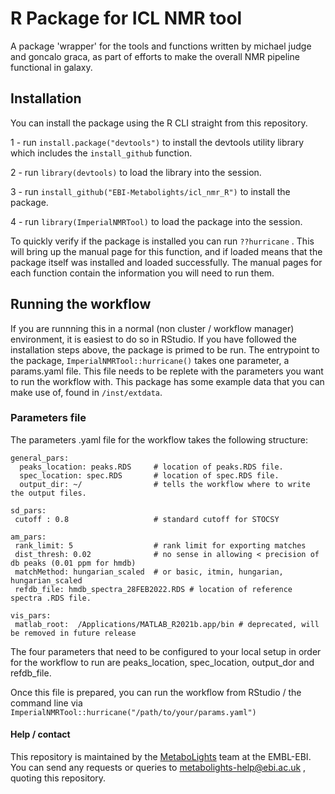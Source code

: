 # R Package for ICL NMR tool

A package 'wrapper' for the tools and functions written by michael judge and goncalo graca, as part of efforts to make the overall NMR pipeline functional in galaxy.


## Installation
You can install the package using the R CLI straight from this repository.

1 - run `install.package("devtools")` to install the devtools utility library which includes the `install_github` function.

2 - run `library(devtools)` to load the library into the session.

3 - run `install_github("EBI-Metabolights/icl_nmr_R")` to install the package.

4 - run `library(ImperialNMRTool)` to load the package into the session.

To quickly verify if the package is installed you can run `??hurricane` . This will bring up the manual page for this function, and if loaded means that the package itself was installed and loaded successfully. The manual pages for each function contain the information you will need to run them. 

## Running the workflow

If you are runnning this in a normal (non cluster / workflow manager) environment, it is easiest to do so in RStudio. If you have followed the installation steps above, the package is primed to be run. The entrypoint to the package, `ImperialNMRTool::hurricane()` takes one parameter, a params.yaml file. This file needs to be replete with the parameters you want to run the workflow with. This package has some example data that you can make use of, found in `/inst/extdata`.

### Parameters file
The parameters .yaml file for the workflow takes the following structure:


```
general_pars:
  peaks_location: peaks.RDS     # location of peaks.RDS file.
  spec_location: spec.RDS       # location of spec.RDS file.
  output_dir: ~/                # tells the workflow where to write the output files.

sd_pars:
 cutoff : 0.8                   # standard cutoff for STOCSY
 
am_pars:
 rank_limit: 5                  # rank limit for exporting matches
 dist_thresh: 0.02              # no sense in allowing < precision of db peaks (0.01 ppm for hmdb)
 matchMethod: hungarian_scaled  # or basic, itmin, hungarian, hungarian_scaled
 refdb_file: hmdb_spectra_28FEB2022.RDS # location of reference spectra .RDS file.
 
vis_pars:
 matlab_root:  /Applications/MATLAB_R2021b.app/bin # deprecated, will be removed in future release
``` 
 The four parameters that need to be configured to your local setup in order for the workflow to run are peaks_location, spec_location, output_dor and refdb_file.

 Once this file is prepared, you can run the workflow from RStudio / the command line via `ImperialNMRTool::hurricane("/path/to/your/params.yaml")`
 

#### Help / contact
This repository is maintained by the [MetaboLights](https://www.ebi.ac.uk/metabolights/) team at the EMBL-EBI. You can send any requests or queries to metabolights-help@ebi.ac.uk , quoting this repository.
